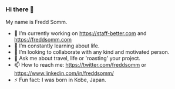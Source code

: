 ### Hi there 👋

My name is Fredd Somm.

- 🔭 I’m currently working on https://staff-better.com and https://freddsomm.com
- 🌱 I’m constantly learning about life.
- 👯 I’m looking to collaborate with any kind and motivated person.
- 💬 Ask me about travel, life or 'roasting' your project.
- 📫 How to reach me: https://twitter.com/freddsomm or https://www.linkedin.com/in/freddsomm/
- ⚡ Fun fact: I was born in Kobe, Japan.


